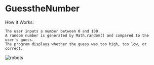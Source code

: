 # GuesstheNumber
How It Works:

    The user inputs a number between 0 and 100.
    A random number is generated by Math.random() and compared to the user's guess.
    The program displays whether the guess was too high, too low, or correct.
![robots](https://github.com/user-attachments/assets/269aa996-e4b3-4aa3-a9b7-ec446573a2d3)
